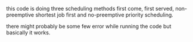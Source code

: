 this code is doing three scheduling methods first come, first served, non-preemptive shortest job first and no-preemptive priority scheduling.

there might probably be some few error while running the code but basically it works. 
